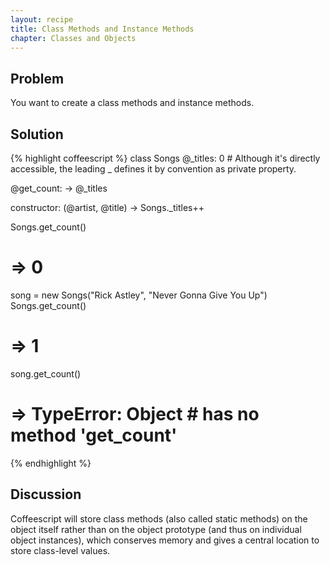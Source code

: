 ```yaml
---
layout: recipe
title: Class Methods and Instance Methods
chapter: Classes and Objects
---
```

## Problem

You want to create a class methods and instance methods.

## Solution

{% highlight coffeescript %}
class Songs
  @_titles: 0    # Although it's directly accessible, the leading _ defines it by convention as private property.

  @get_count: ->
    @_titles

  constructor: (@artist, @title) ->
    Songs._titles++

Songs.get_count()
# => 0

song = new Songs("Rick Astley", "Never Gonna Give You Up")
Songs.get_count()
# => 1

song.get_count()
# => TypeError: Object #<Songs> has no method 'get_count'
{% endhighlight %}

## Discussion

Coffeescript will store class methods (also called static methods) on the object itself rather than on the object prototype (and thus on individual object instances), which conserves memory and gives a central location to store class-level values.
